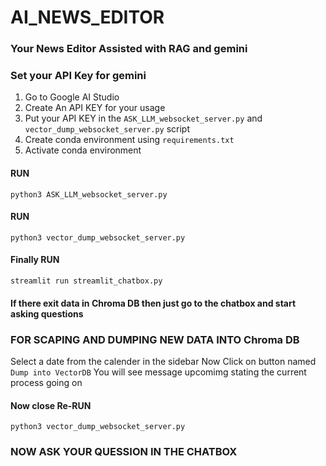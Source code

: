 # AI_NEWS_EDITOR
### Your News Editor Assisted with RAG and gemini

### Set your API Key for gemini

1. Go to Google AI Studio
2. Create An API KEY for your usage 
3. Put your API KEY in the `ASK_LLM_websocket_server.py` and `vector_dump_websocket_server.py` script
4. Create conda environment using `requirements.txt`
5. Activate conda environment

#### RUN 
`python3 ASK_LLM_websocket_server.py`
#### RUN
`python3 vector_dump_websocket_server.py`
#### Finally RUN
`streamlit run streamlit_chatbox.py`

#### If there exit data in Chroma DB then just go to the chatbox and start asking questions

### FOR SCAPING AND DUMPING NEW DATA INTO Chroma DB

Select a date from the calender in the sidebar
Now Click on button named `Dump into VectorDB`
You will see message upcomimg stating the current process going on

#### Now close  Re-RUN
`python3 vector_dump_websocket_server.py`

### NOW ASK YOUR QUESSION IN THE CHATBOX